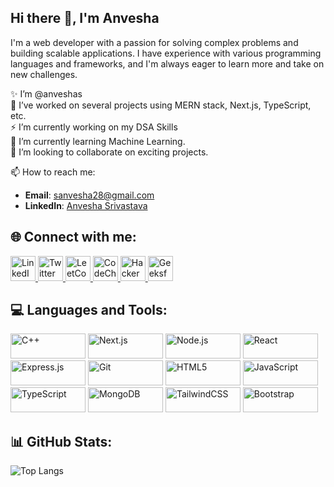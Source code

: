 <!--
**anveshas/anveshas** is a ✨ _special_ ✨ repository because its `README.md` (this file) appears on your GitHub profile.
Here are some ideas to get you started:-->
## Hi there 👋, I'm Anvesha

I'm a web developer with a passion for solving complex problems and building scalable applications. I have experience with various programming languages and frameworks, and I'm always eager to learn more and take on new challenges.

✨ I’m @anveshas  
🔭 I’ve worked on several projects using MERN stack, Next.js, TypeScript, etc.  
⚡ I’m currently working on my DSA Skills  
🌱 I’m currently learning Machine Learning.  
👯 I’m looking to collaborate on exciting projects.


📫 How to reach me:
- **Email**: [sanvesha28@gmail.com](mailto:sanvesha28@gmail.com)
- **LinkedIn**: [Anvesha Srivastava](https://www.linkedin.com/in/anvesha-srivastava-41babb25a/)

## 🌐 Connect with me:
<a href="https://www.linkedin.com/in/anvesha-srivastava-41babb25a/">
  <img src="https://raw.githubusercontent.com/rahuldkjain/github-profile-readme-generator/master/src/images/icons/Social/linked-in-alt.svg" alt="LinkedIn" width="40" height="40">
</a> 
<a href="https://x.com/Anvesha91091051/">
  <img src="https://cdn.pixabay.com/photo/2015/03/10/17/30/twitter-667462_640.png" alt="Twitter" width="40" height="40">
</a> 
<a href="https://leetcode.com/u/diya9/">
  <img src="https://raw.githubusercontent.com/rahuldkjain/github-profile-readme-generator/master/src/images/icons/Social/leet-code.svg" alt="LeetCode" width="40" height="40">
</a> 
<a href="https://www.codechef.com/users/sanvesha28">
  <img src="https://encrypted-tbn0.gstatic.com/images?q=tbn:ANd9GcTEcv_WJfqB-tC3ZFADRoUMMMTtOA6ZzyAA6g&s" alt="CodeChef" width="40" height="40">
</a> 
<a href="https://www.hackerrank.com/profile/sanvesha28">
  <img src="https://raw.githubusercontent.com/rahuldkjain/github-profile-readme-generator/master/src/images/icons/Social/hackerrank.svg" alt="HackerRank" width="40" height="40">
</a> 
<a href="https://www.geeksforgeeks.org/user/anveshas/" target="blank"><img src="https://raw.githubusercontent.com/rahuldkjain/github-profile-readme-generator/master/src/images/icons/Social/geeks-for-geeks.svg" alt="GeeksforGeeks" width="40" height="40"/></a>

## 💻 Languages and Tools:
<img src="https://img.shields.io/badge/C++-00599C?style=flat&logo=cplusplus&logoColor=white" alt="C++" width="120" height="40"> <img src="https://img.shields.io/badge/Next.js-000000?style=flat&logo=nextdotjs&logoColor=white" alt="Next.js" width="120" height="40"> <img src="https://img.shields.io/badge/Node.js-339933?style=flat&logo=nodedotjs&logoColor=white" alt="Node.js" width="120" height="40"> <img src="https://img.shields.io/badge/React-20232A?style=flat&logo=react&logoColor=61DAFB" alt="React" width="120" height="40"> <img src="https://img.shields.io/badge/Express.js-000000?style=flat&logo=express&logoColor=white" alt="Express.js" width="120" height="40"> <img src="https://img.shields.io/badge/Git-F05032?style=flat&logo=git&logoColor=white" alt="Git" width="120" height="40"> <img src="https://img.shields.io/badge/HTML5-E34F26?style=flat&logo=html5&logoColor=white" alt="HTML5" width="120" height="40"> <img src="https://img.shields.io/badge/JavaScript-F7DF1E?style=flat&logo=javascript&logoColor=black" alt="JavaScript" width="120" height="40"> <img src="https://img.shields.io/badge/TypeScript-3178C6?style=flat&logo=typescript&logoColor=white" alt="TypeScript" width="120" height="40"> <img src="https://img.shields.io/badge/MongoDB-47A248?style=flat&logo=mongodb&logoColor=white" alt="MongoDB" width="120" height="40"> <img src="https://img.shields.io/badge/TailwindCSS-38B2AC?style=flat&logo=tailwindcss&logoColor=white" alt="TailwindCSS" width="120" height="40"> <img src="https://img.shields.io/badge/Bootstrap-563D7C?style=flat&logo=bootstrap&logoColor=white" alt="Bootstrap" width="120" height="40"> 

<!--!## GIF
<img src="https://user-images.githubusercontent.com/115834477-dbab4500-a447-11eb-908a-139a6edaec5c.gif" alt="GIF" width="300">-->

## 📊 GitHub Stats:
<!--<p>
  <img src="https://github-readme-stats.vercel.app/api?username=anveshas&show_icons=true&theme=radical" alt="Anvesha's GitHub Stats" width="400" height="200">
  <img src="https://github-readme-stats.vercel.app/api/top-langs/?username=anveshas&layout=compact&theme=radical" alt="Top Languages" width="400" height="200">
  <img src="https://github-readme-streak-stats.herokuapp.com/?user=anveshas&theme=radical" alt="GitHub Streak Stats" width="400" height="200">
</p>
![Anvesha's GitHub stats](https://github-readme-stats.vercel.app/api?username=anveshas&show_icons=true&theme=radical) -->
![Top Langs](https://github-readme-stats.vercel.app/api/top-langs/?username=anveshas&layout=compact&theme=radical) 

<!--
## 📄 Know about my experiences:
[Resume](https://path/to/your/resume)

![AngularJS](https://img.shields.io/badge/AngularJS-E23237?style=flat&logo=angularjs&logoColor=white)
![GIF](https://user-images.githubusercontent.com/115834477-dbab4500-a447-11eb-908a-139a6edaec5c.gif)
💬 Ask me about ...-->
